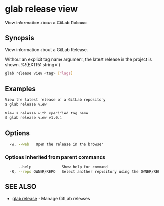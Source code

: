 # glab release view

View information about a GitLab Release

## Synopsis

View information about a GitLab Release.

Without an explicit tag name argument, the latest release in the project is shown.
%!(EXTRA string=`)

```bash
glab release view <tag> [flags]
```

## Examples

```bash
View the latest release of a GitLab repository
$ glab release view

View a release with specified tag name
$ glab release view v1.0.1

```

## Options

```bash
  -w, --web   Open the release in the browser
```

### Options inherited from parent commands

```bash
      --help              Show help for command
  -R, --repo OWNER/REPO   Select another repository using the OWNER/REPO or `GROUP/NAMESPACE/REPO` format or full URL or git URL
```

## SEE ALSO

- [glab release](./) - Manage GitLab releases
